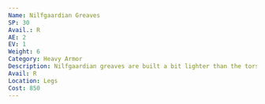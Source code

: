 ```yaml
---
Name: Nilfgaardian Greaves
SP: 30
Avail.: R
AE: 2
EV: 1
Weight: 6
Category: Heavy Armor
Description: Nilfgaardian greaves are built a bit lighter than the torso armor. Usu- ally include greaves and sabatons, and heavy leather and cloth trou- sers with a checkered pattern.
Avail: R
Location: Legs
Cost: 850
---
```

